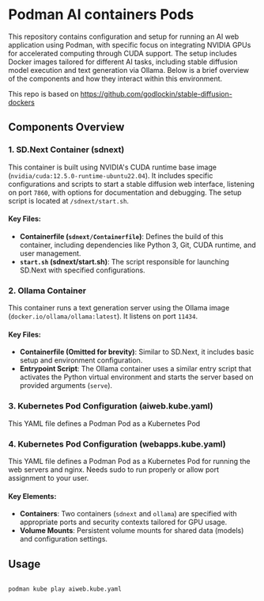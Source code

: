# Podman AI containers Pods

This repository contains configuration and setup for running an AI web application using Podman, with specific focus on integrating NVIDIA GPUs for accelerated computing through CUDA support. The setup includes Docker images tailored for different AI tasks, including stable diffusion model execution and text generation via Ollama. Below is a brief overview of the components and how they interact within this environment.

This repo is based on https://github.com/godlockin/stable-diffusion-dockers

## Components Overview

### 1. SD.Next Container (sdnext)
This container is built using NVIDIA's CUDA runtime base image (`nvidia/cuda:12.5.0-runtime-ubuntu22.04`). It includes specific configurations and scripts to start a stable diffusion web interface, listening on port `7860`, with options for documentation and debugging. The setup script is located at `/sdnext/start.sh`.

#### Key Files:
- **Containerfile (`sdnext/Containerfile`)**: Defines the build of this container, including dependencies like Python 3, Git, CUDA runtime, and user management.
- **`start.sh` (sdnext/start.sh)**: The script responsible for launching SD.Next with specified configurations.

### 2. Ollama Container
This container runs a text generation server using the Ollama image (`docker.io/ollama/ollama:latest`). It listens on port `11434`.

#### Key Files:
- **Containerfile (Omitted for brevity)**: Similar to SD.Next, it includes basic setup and environment configuration.
- **Entrypoint Script**: The Ollama container uses a similar entry script that activates the Python virtual environment and starts the server based on provided arguments (`serve`).

### 3. Kubernetes Pod Configuration (aiweb.kube.yaml)
This YAML file defines a Podman Pod as a Kubernetes Pod


### 4. Kubernetes Pod Configuration (webapps.kube.yaml)
This YAML file defines a Podman Pod as a Kubernetes Pod for running the web servers and nginx. Needs sudo to run properly or allow port assignment to your user.

#### Key Elements:
- **Containers**: Two containers (`sdnext` and `ollama`) are specified with appropriate ports and security contexts tailored for GPU usage.
- **Volume Mounts**: Persistent volume mounts for shared data (models) and configuration settings.

## Usage

```bash

podman kube play aiweb.kube.yaml

```